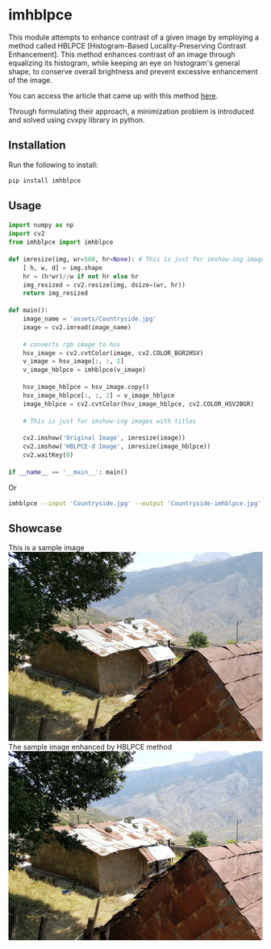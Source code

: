 # imhblpce
This module attempts to enhance contrast of a given image by employing a method called HBLPCE [Histogram-Based Locality-Preserving Contrast Enhancement]. This method enhances contrast of an image through equalizing its histogram, while keeping an eye on histogram's general shape, to conserve overall brightness and prevent excessive enhancement of the image.  

You can access the article that came up with this method [here](https://www.researchgate.net/publication/272424815_Histogram-Based_Locality-Preserving_Contrast_Enhancement).  

Through formulating their approach, a minimization problem is introduced and solved using cvxpy library in python.

## Installation

Run the following to install:

```python
pip install imhblpce
```

## Usage

```python
import numpy as np
import cv2
from imhblpce import imhblpce

def imresize(img, wr=500, hr=None): # This is just for imshow-ing images with titles
    [ h, w, d] = img.shape
    hr = (h*wr)//w if not hr else hr
    img_resized = cv2.resize(img, dsize=(wr, hr))
    return img_resized

def main():
    image_name = 'assets/Countryside.jpg'
    image = cv2.imread(image_name)

    # converts rgb image to hsv
    hsv_image = cv2.cvtColor(image, cv2.COLOR_BGR2HSV)
    v_image = hsv_image[:, :, 2]
    v_image_hblpce = imhblpce(v_image)
    
    hsv_image_hblpce = hsv_image.copy()
    hsv_image_hblpce[:, :, 2] = v_image_hblpce
    image_hblpce = cv2.cvtColor(hsv_image_hblpce, cv2.COLOR_HSV2BGR)

    # This is just for imshow-ing images with titles

    cv2.imshow('Original Image', imresize(image))
    cv2.imshow('HBLPCE-d Image', imresize(image_hblpce))
    cv2.waitKey(0)
    
if __name__ == '__main__': main()
```  
Or  
```Bash
imhblpce --input 'Countryside.jpg' --output 'Countryside-imhblpce.jpg'
```  

## Showcase
This is a sample image
![Countryside.jpg Image](https://raw.githubusercontent.com/Mamdasn/imhblpce/main/assets/Countryside.jpg "Countryside.jpg Image")
The sample image enhanced by HBLPCE method
![Countryside-imhblpce.jpg Image](https://raw.githubusercontent.com/Mamdasn/imhblpce/main/assets/Countryside-imhblpce.jpg "Countryside-imhblpce.jpg")

